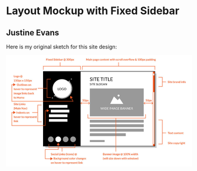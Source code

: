 # Layout Mockup with Fixed Sidebar
## Justine Evans

Here is my original sketch for this site design:

![image of my sketch](./images/site-sketch.jpg)
